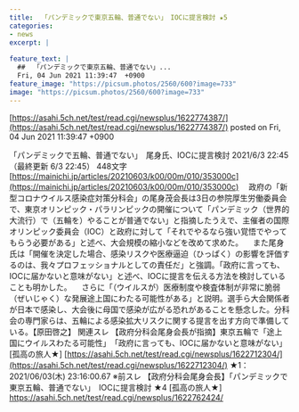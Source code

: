 ```yaml
---
title:  「パンデミックで東京五輪、普通でない」　IOCに提言検討 ★5  
categories:
- news
excerpt: |
  
feature_text: |
  ##  「パンデミックで東京五輪、普通でない」...
  Fri, 04 Jun 2021 11:39:47  +0900
feature_image: "https://picsum.photos/2560/600?image=733"
image: "https://picsum.photos/2560/600?image=733"
---
```


[https://asahi.5ch.net/test/read.cgi/newsplus/1622774387/](https://asahi.5ch.net/test/read.cgi/newsplus/1622774387/)
posted on Fri, 04 Jun 2021 11:39:47  +0900

<!--more-->

「パンデミックで五輪、普通でない」　尾身氏、IOCに提言検討 2021/6/3 22:45（最終更新 6/3 22:45） 448文字 [https://mainichi.jp/articles/20210603/k00/00m/010/353000c](https://mainichi.jp/articles/20210603/k00/00m/010/353000c) 　政府の「新型コロナウイルス感染症対策分科会」の尾身茂会長は3日の参院厚生労働委員会で、東京オリンピック・パラリンピックの開催について「パンデミック（世界的大流行）で（五輪を）やることが普通でない」と指摘したうえで、主催者の国際オリンピック委員会（IOC）と政府に対して「それでやるなら強い覚悟でやってもらう必要がある」と述べ、大会規模の縮小などを改めて求めた。 　また尾身氏は「開催を決定した場合、感染リスクや医療逼迫（ひっぱく）の影響を評価するのは、我々プロフェッショナルとしての責任だ」と強調。「政府に言っても、IOCに届かないと意味がない」と述べ、IOCに提言を伝える方法を検討していることも明かした。 　さらに「（ウイルスが）医療制度や検査体制が非常に脆弱（ぜいじゃく）な発展途上国にわたる可能性がある」と説明。選手ら大会関係者が日本で感染し、大会後に母国で感染が広がる恐れがあることを懸念した。分科会の専門家らは、五輪による感染拡大リスクに関する提言を出す方向で準備している。【原田啓之】 関連スレ 【政府分科会尾身会長が指摘】東京五輪で「途上国にウイルスわたる可能性」　「政府に言っても、IOCに届かないと意味がない」 [孤高の旅人★] [https://asahi.5ch.net/test/read.cgi/newsplus/1622712304/](https://asahi.5ch.net/test/read.cgi/newsplus/1622712304/) ★1：2021/06/03(木) 23:16:00.67 ※前スレ 【政府分科会尾身会長】「パンデミックで東京五輪、普通でない」　IOCに提言検討 ★4 [孤高の旅人★] https://asahi.5ch.net/test/read.cgi/newsplus/1622762424/
